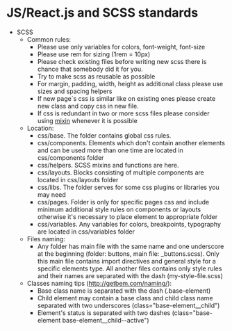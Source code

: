# JS/React.js and SCSS standards
 * SCSS
    * Common rules:
        * Please use only variables for colors, font-weight, font-size
        * Please use rem for sizing (1rem = 10px)
        * Please check existing files before writing new scss there is chance that somebody did it for you.
        * Try to make scss as reusable as possible
        * For margin, padding, width, height as additional class please use sizes and spacing helpers
        * If new page`s css is similar like on existing ones please create new class and copy css in new file.  
        * If css is redundant in two or more scss files please consider using [mixin](https://css-tricks.com/custom-user-mixins/) 
        whenever it is possible
    * Location:
        * css/base. The folder contains global css rules.
        * css/components. Elements which don't contain another elements and can be used more than one time are located in css/components folder
        * css/helpers. SCSS mixins and functions are here.
        * css/layouts. Blocks consisting of multiple components are located in css/layouts folder
        * css/libs. The folder serves for some css plugins or libraries you may need
        * css/pages. Folder is only for specific pages css and include minimum additional style rules on components or layouts otherwise it's necessary to place element to appropriate folder
        * css/variables. Any variables for colors, breakpoints, typography are located in css/variables folder
    * Files naming:
        * Any folder has main file with the same name and one underscore at the beginning (folder: buttons, main file: _buttons.scss). Only this main file contains import directives and general style for a specific elements type. All another files contains only style rules and their names are separated with the dash (my-style-file.scss)
    * Classes naming tips (http://getbem.com/naming/):
        * Base class name is separated with the dash (.base-element)
        * Child element may contain a base class and child class name separated with two underscores (class="base-element__child")
        * Element's status is separated with two dashes (class="base-element base-element__child--active")
